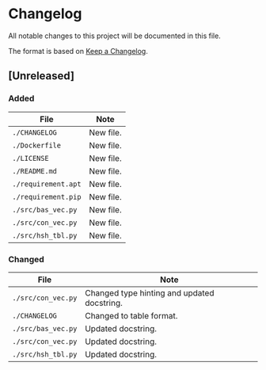 # Changelog

All notable changes to this project will be documented in this file.

The format is based on [Keep a Changelog](https://keepachangelog.com/en/1.1.0).

## [Unreleased]

### Added

| File                 | Note |
| ----                 | ---- |
| `./CHANGELOG`        | New file. |
| `./Dockerfile`       | New file. |
| `./LICENSE`          | New file. |
| `./README.md`        | New file. |
| `./requirement.apt`  | New file. |
| `./requirement.pip`  | New file. |
| `./src/bas_vec.py`   | New file. |
| `./src/con_vec.py`   | New file. |
| `./src/hsh_tbl.py`   | New file. |

### Changed

| File                 | Note |
| ----                 | ---- |
| `./src/con_vec.py`   | Changed type hinting and updated docstring. |
| `./CHANGELOG`        | Changed to table format. |
| `./src/bas_vec.py`   | Updated docstring. |
| `./src/con_vec.py`   | Updated docstring. |
| `./src/hsh_tbl.py`   | Updated docstring. |

